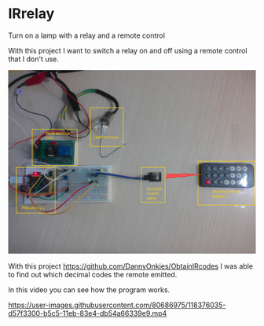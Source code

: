 # IRrelay
Turn on a lamp with a relay and a remote control

With this project I want to switch a relay on and off using a remote control that I don't use.

![Image](https://github.com/DannyOnkies/IRrelay/blob/main/pic/photoaf%20(1).jpg "icon")

 With this project https://github.com/DannyOnkies/ObtainIRcodes I was able to find out which decimal 
 codes the remote emitted.
 
 In this video you can see how the program works.
 
https://user-images.githubusercontent.com/80686975/118376035-d57f3300-b5c5-11eb-83e4-db54a66339e9.mp4


